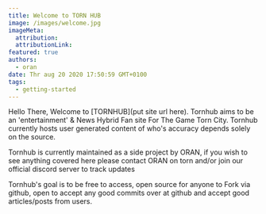 ```yaml
---
title: Welcome to TORN HUB
image: /images/welcome.jpg
imageMeta:
  attribution:
  attributionLink:
featured: true
authors:
  - oran
date: Thr aug 20 2020 17:50:59 GMT+0100
tags:
  - getting-started
---
```


Hello There, Welcome to [TORNHUB](put site url here). Tornhub aims to be an 'entertainment' & News Hybrid Fan site For The Game Torn City. Tornhub currently hosts user generated content of who's accuracy depends solely on the source.

Tornhub is currently maintained as a side project by ORAN, if you wish to see anything covered here please contact ORAN on torn and/or join our official discord server to track updates

Tornhub's goal is to be free to access, open source for anyone to Fork via github, open to accept any good commits over at github and accept good articles/posts from users.
